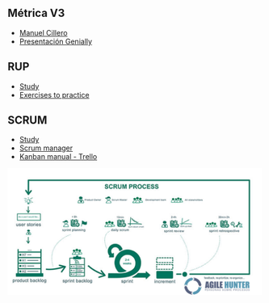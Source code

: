 ## Métrica V3
<ul>
  
  <li>
    <a href="https://manuel.cillero.es/doc/metodologia/metrica-3">Manuel Cillero</a>
  </li>
  
  <li>
    <a href="https://view.genial.ly/5db972cf855d4b0f8758bbf3/presentation-metrica-v3">Presentación Genially</a>
  </li>
  
</ul>

## RUP
<ul>

  <li>
    <a href="https://drive.google.com/drive/folders/1q6QhHdTfJl_Mr9JiNqS5Jkjf9SP7Iihl?usp=sharing">Study</a>
  </li>

  <li>
    <a href="https://drive.google.com/drive/folders/1bNkT0BjSs6NqdtLWn5JOEoGb7v5kANN-?usp=sharing">Exercises to practice</a>
  </li>

</ul>

## SCRUM

<ul>
  
  <li>
    <a href="https://drive.google.com/drive/folders/1zRjEjpLTsEoPugyHcEI86PUCvBBcTLQv?usp=sharing">Study</a>
  </li>

  <li>
    <a href="https://drive.google.com/drive/folders/1x8WqvvlVUF80O2yV4qfMxD1Kq_DTgjf5?usp=sharing">Scrum manager</a>
  </li>

  <li>
    <a href="https://drive.google.com/drive/folders/169rtHTPdwTRpozgk27SFWO3ISyrbtpPC?usp=sharing">Kanban manual - Trello</a>
  </li>

</ul>

<img src="img/picture.jpg" alt="Infographic SCRUM">